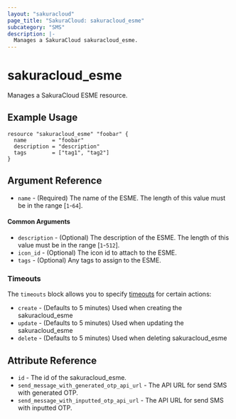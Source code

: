 ```yaml
---
layout: "sakuracloud"
page_title: "SakuraCloud: sakuracloud_esme"
subcategory: "SMS"
description: |-
  Manages a SakuraCloud sakuracloud_esme.
---
```


# sakuracloud_esme

Manages a SakuraCloud ESME resource.

## Example Usage

```hcl
resource "sakuracloud_esme" "foobar" {
  name        = "foobar"
  description = "description"
  tags        = ["tag1", "tag2"]
}
```

## Argument Reference

* `name` - (Required) The name of the ESME. The length of this value must be in the range [`1`-`64`].

#### Common Arguments

* `description` - (Optional) The description of the ESME. The length of this value must be in the range [`1`-`512`].
* `icon_id` - (Optional) The icon id to attach to the ESME.
* `tags` - (Optional) Any tags to assign to the ESME.



### Timeouts

The `timeouts` block allows you to specify [timeouts](https://www.terraform.io/docs/configuration/resources.html#operation-timeouts) for certain actions:

* `create` - (Defaults to 5 minutes) Used when creating the sakuracloud_esme
* `update` - (Defaults to 5 minutes) Used when updating the sakuracloud_esme
* `delete` - (Defaults to 5 minutes) Used when deleting sakuracloud_esme

## Attribute Reference

* `id` - The id of the sakuracloud_esme.
* `send_message_with_generated_otp_api_url` - The API URL for send SMS with generated OTP.
* `send_message_with_inputted_otp_api_url` - The API URL for send SMS with inputted OTP.

